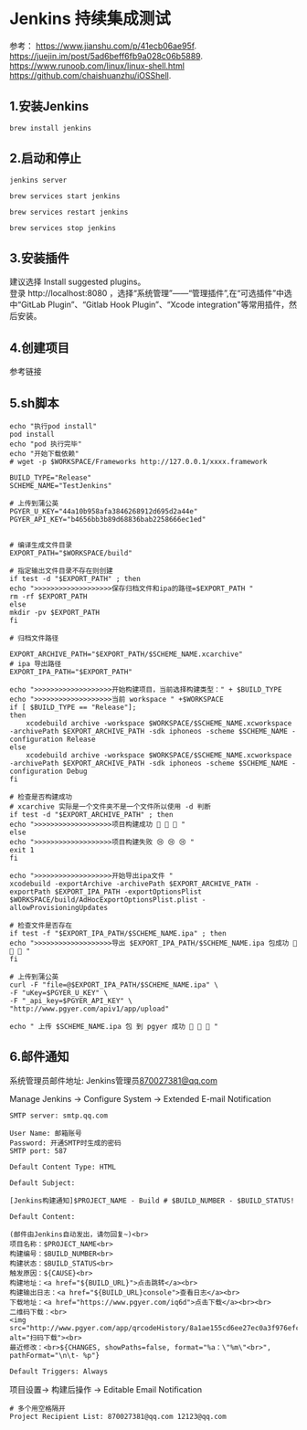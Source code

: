 # Jenkins 持续集成测试

参考：
https://www.jianshu.com/p/41ecb06ae95f.  
https://juejin.im/post/5ad6beff6fb9a028c06b5889.  
https://www.runoob.com/linux/linux-shell.html  
https://github.com/chaishuanzhu/iOSShell.    

## 1.安装Jenkins
```
brew install jenkins
```

## 2.启动和停止
```
jenkins server

brew services start jenkins

brew services restart jenkins

brew services stop jenkins
```

## 3.安装插件 
建议选择 Install suggested plugins。  
登录 http://localhost:8080 ，选择“系统管理”——“管理插件”,在“可选插件”中选中“GitLab Plugin”、“Gitlab Hook Plugin”、“Xcode integration"等常用插件，然后安装。

## 4.创建项目
参考链接 
## 5.sh脚本
```
echo "执行pod install"
pod install
echo "pod 执行完毕"
echo "开始下载依赖"
# wget -p $WORKSPACE/Frameworks http://127.0.0.1/xxxx.framework
```

```
BUILD_TYPE="Release"
SCHEME_NAME="TestJenkins"

# 上传到蒲公英
PGYER_U_KEY="44a10b958afa3846268912d695d2a44e"
PGYER_API_KEY="b4656bb3b89d68836bab2258666ec1ed"


# 编译生成文件目录
EXPORT_PATH="$WORKSPACE/build"

# 指定输出文件目录不存在则创建
if test -d "$EXPORT_PATH" ; then
echo ">>>>>>>>>>>>>>>>>>>保存归档文件和ipa的路径=$EXPORT_PATH "
rm -rf $EXPORT_PATH
else
mkdir -pv $EXPORT_PATH
fi

# 归档文件路径

EXPORT_ARCHIVE_PATH="$EXPORT_PATH/$SCHEME_NAME.xcarchive"
# ipa 导出路径
EXPORT_IPA_PATH="$EXPORT_PATH"

echo ">>>>>>>>>>>>>>>>>>>开始构建项目，当前选择构建类型：" + $BUILD_TYPE 
echo ">>>>>>>>>>>>>>>>>>>当前 workspace " +$WORKSPACE
if [ $BUILD_TYPE == "Release"]; 
then 
	xcodebuild archive -workspace $WORKSPACE/$SCHEME_NAME.xcworkspace -archivePath $EXPORT_ARCHIVE_PATH -sdk iphoneos -scheme $SCHEME_NAME -configuration Release
else 
	xcodebuild archive -workspace $WORKSPACE/$SCHEME_NAME.xcworkspace -archivePath $EXPORT_ARCHIVE_PATH -sdk iphoneos -scheme $SCHEME_NAME -configuration Debug
fi

# 检查是否构建成功
# xcarchive 实际是一个文件夹不是一个文件所以使用 -d 判断
if test -d "$EXPORT_ARCHIVE_PATH" ; then
echo ">>>>>>>>>>>>>>>>>>>项目构建成功 🚀 🚀 🚀 "
else
echo ">>>>>>>>>>>>>>>>>>>项目构建失败 😢 😢 😢 "
exit 1
fi

echo ">>>>>>>>>>>>>>>>>>>开始导出ipa文件 "
xcodebuild -exportArchive -archivePath $EXPORT_ARCHIVE_PATH -exportPath $EXPORT_IPA_PATH -exportOptionsPlist $WORKSPACE/build/AdHocExportOptionsPlist.plist -allowProvisioningUpdates

# 检查文件是否存在
if test -f "$EXPORT_IPA_PATH/$SCHEME_NAME.ipa" ; then
echo ">>>>>>>>>>>>>>>>>>>导出 $EXPORT_IPA_PATH/$SCHEME_NAME.ipa 包成功 🎉 🎉 🎉 "
fi

# 上传到蒲公英
curl -F "file=@$EXPORT_IPA_PATH/$SCHEME_NAME.ipa" \
-F "uKey=$PGYER_U_KEY" \
-F "_api_key=$PGYER_API_KEY" \
"http://www.pgyer.com/apiv1/app/upload"

echo " 上传 $SCHEME_NAME.ipa 包 到 pgyer 成功 🎉 🎉 🎉 "
```

## 6.邮件通知

系统管理员邮件地址: Jenkins管理员<870027381@qq.com>

Manage Jenkins -> Configure System -> Extended E-mail Notification
```
SMTP server: smtp.qq.com 

User Name: 邮箱账号
Password: 开通SMTP时生成的密码
SMTP port: 587

Default Content Type: HTML

Default Subject: 

[Jenkins构建通知]$PROJECT_NAME - Build # $BUILD_NUMBER - $BUILD_STATUS!

Default Content: 

(邮件由Jenkins自动发出，请勿回复~)<br>
项目名称：$PROJECT_NAME<br>
构建编号：$BUILD_NUMBER<br>
构建状态：$BUILD_STATUS<br>
触发原因：${CAUSE}<br>
构建地址：<a href="${BUILD_URL}">点击跳转</a><br>
构建输出日志：<a href="${BUILD_URL}console">查看日志</a><br>
下载地址：<a href="https://www.pgyer.com/iq6d">点击下载</a><br><br>
二维码下载：<br>
<img src="http://www.pgyer.com/app/qrcodeHistory/8a1ae155cd6ee27ec0a3f976efc463e6032850345303d0444dced027b158ba43" alt="扫码下载"><br>
最近修改：<br>${CHANGES, showPaths=false, format="%a：\"%m\"<br>", pathFormat="\n\t- %p"}

Default Triggers: Always
```

项目设置-> 构建后操作 -> Editable Email Notification
```
# 多个用空格隔开
Project Recipient List: 870027381@qq.com 12123@qq.com
```
